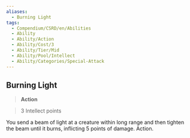 ```yaml
---
aliases:
  - Burning Light
tags:
  - Compendium/CSRD/en/Abilities
  - Ability
  - Ability/Action
  - Ability/Cost/3
  - Ability/Tier/Mid
  - Ability/Pool/Intellect
  - Ability/Categories/Special-Attack
---
```

  
    
## Burning Light    
>**Action**    
>3 Intellect points  
    
You send a beam of light at a creature within long range and then tighten the beam until it burns, inflicting 5 points of damage. Action.